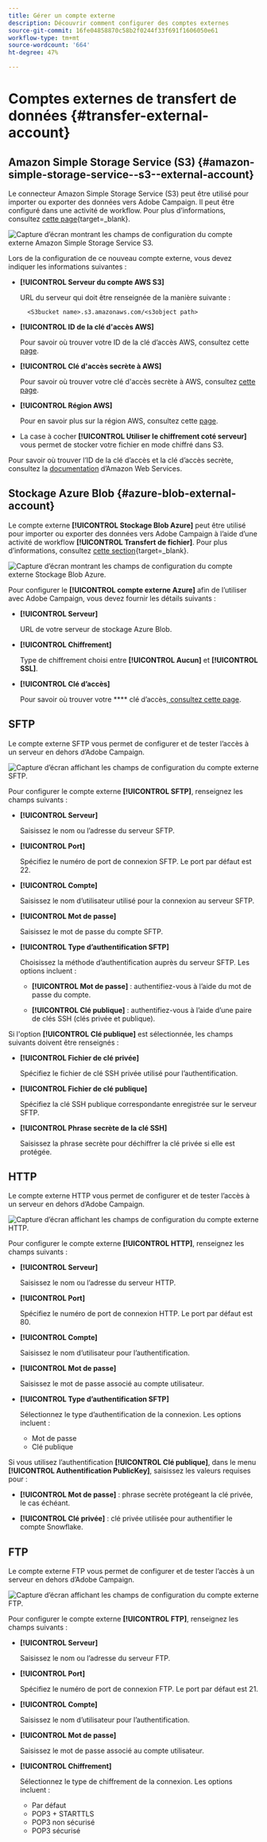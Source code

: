```yaml
---
title: Gérer un compte externe
description: Découvrir comment configurer des comptes externes
source-git-commit: 16fe04858870c58b2f0244f33f691f1606050e61
workflow-type: tm+mt
source-wordcount: '664'
ht-degree: 47%

---
```


# Comptes externes de transfert de données {#transfer-external-account}

## Amazon Simple Storage Service (S3) {#amazon-simple-storage-service--s3--external-account}

Le connecteur Amazon Simple Storage Service (S3) peut être utilisé pour importer ou exporter des données vers Adobe Campaign. Il peut être configuré dans une activité de workflow. Pour plus d’informations, consultez [cette page](https://experienceleague.adobe.com/fr/docs/campaign-web/v8/wf/design-workflows/transfer-file){target=_blank}.

![Capture d’écran montrant les champs de configuration du compte externe Amazon Simple Storage Service S3.](assets/external-AWS.png)

Lors de la configuration de ce nouveau compte externe, vous devez indiquer les informations suivantes :

* **[!UICONTROL Serveur du compte AWS S3]**

  URL du serveur qui doit être renseignée de la manière suivante :

  `  <S3bucket name>.s3.amazonaws.com/<s3object path>`

* **[!UICONTROL ID de la clé d&#39;accès AWS]**

  Pour savoir où trouver votre ID de la clé d’accès AWS, consultez cette [page](https://docs.aws.amazon.com/general/latest/gr/aws-sec-cred-types.html#access-keys-and-secret-access-keys).

* **[!UICONTROL Clé d&#39;accès secrète à AWS]**

  Pour savoir où trouver votre clé d&#39;accès secrète à AWS, consultez [cette page](https://aws.amazon.com/fr/blogs/security/wheres-my-secret-access-key/).

* **[!UICONTROL Région AWS]**

  Pour en savoir plus sur la région AWS, consultez cette [page](https://aws.amazon.com/fr/about-aws/global-infrastructure/regions_az/).

* La case à cocher **[!UICONTROL Utiliser le chiffrement coté serveur]** vous permet de stocker votre fichier en mode chiffré dans S3.

Pour savoir où trouver l’ID de la clé d’accès et la clé d’accès secrète, consultez la [documentation](https://docs.aws.amazon.com/general/latest/gr/aws-sec-cred-types.html#access-keys-and-secret-access-keys) d’Amazon Web Services.

## Stockage Azure Blob {#azure-blob-external-account}

Le compte externe **[!UICONTROL Stockage Blob Azure]** peut être utilisé pour importer ou exporter des données vers Adobe Campaign à l’aide d’une activité de workflow **[!UICONTROL Transfert de fichier]**. Pour plus d’informations, consultez [cette section](https://experienceleague.adobe.com/fr/docs/campaign-web/v8/wf/design-workflows/transfer-file){target=_blank}.

![Capture d’écran montrant les champs de configuration du compte externe Stockage Blob Azure.](assets/external-azure.png)

Pour configurer le **[!UICONTROL compte externe Azure]** afin de l’utiliser avec Adobe Campaign, vous devez fournir les détails suivants :

* **[!UICONTROL Serveur]**

  URL de votre serveur de stockage Azure Blob.

* **[!UICONTROL Chiffrement]**

  Type de chiffrement choisi entre **[!UICONTROL Aucun]** et **[!UICONTROL SSL]**.

* **[!UICONTROL Clé d’accès]**

  Pour savoir où trouver votre **** clé d’accès[, consultez cette page](https://docs.microsoft.com/fr-fr/azure/storage/common/storage-account-keys-manage?tabs=azure-portal).

## SFTP

Le compte externe SFTP vous permet de configurer et de tester l’accès à un serveur en dehors d’Adobe Campaign.

![Capture d’écran affichant les champs de configuration du compte externe SFTP.](assets/ext-account-sftp.png)

Pour configurer le compte externe **[!UICONTROL SFTP]**, renseignez les champs suivants :

* **[!UICONTROL Serveur]**

  Saisissez le nom ou l’adresse du serveur SFTP.

* **[!UICONTROL Port]**

  Spécifiez le numéro de port de connexion SFTP. Le port par défaut est 22.

* **[!UICONTROL Compte]**

  Saisissez le nom d’utilisateur utilisé pour la connexion au serveur SFTP.

* **[!UICONTROL Mot de passe]**

  Saisissez le mot de passe du compte SFTP.

* **[!UICONTROL Type d’authentification SFTP]**

  Choisissez la méthode d’authentification auprès du serveur SFTP. Les options incluent :

   * **[!UICONTROL Mot de passe]** : authentifiez-vous à l’aide du mot de passe du compte.

   * **[!UICONTROL Clé publique]** : authentifiez-vous à l’aide d’une paire de clés SSH (clés privée et publique).

Si l&#39;option **[!UICONTROL Clé publique]** est sélectionnée, les champs suivants doivent être renseignés :

* **[!UICONTROL Fichier de clé privée]**

  Spécifiez le fichier de clé SSH privée utilisé pour l’authentification.

* **[!UICONTROL Fichier de clé publique]**

  Spécifiez la clé SSH publique correspondante enregistrée sur le serveur SFTP.

* **[!UICONTROL Phrase secrète de la clé SSH]**

  Saisissez la phrase secrète pour déchiffrer la clé privée si elle est protégée.

## HTTP

Le compte externe HTTP vous permet de configurer et de tester l’accès à un serveur en dehors d’Adobe Campaign.

![Capture d’écran affichant les champs de configuration du compte externe HTTP.](assets/ext-account-http.png)

Pour configurer le compte externe **[!UICONTROL HTTP]**, renseignez les champs suivants :

* **[!UICONTROL Serveur]**

  Saisissez le nom ou l’adresse du serveur HTTP.

* **[!UICONTROL Port]**

  Spécifiez le numéro de port de connexion HTTP. Le port par défaut est 80.

* **[!UICONTROL Compte]**

  Saisissez le nom d’utilisateur pour l’authentification.

* **[!UICONTROL Mot de passe]**

  Saisissez le mot de passe associé au compte utilisateur.

* **[!UICONTROL Type d’authentification SFTP]**

  Sélectionnez le type d’authentification de la connexion. Les options incluent :

   * Mot de passe
   * Clé publique

Si vous utilisez l’authentification **[!UICONTROL Clé publique]**, dans le menu **[!UICONTROL Authentification PublicKey]**, saisissez les valeurs requises pour :

* **[!UICONTROL Mot de passe]** : phrase secrète protégeant la clé privée, le cas échéant.

* **[!UICONTROL Clé privée]** : clé privée utilisée pour authentifier le compte Snowflake.



## FTP

Le compte externe FTP vous permet de configurer et de tester l’accès à un serveur en dehors d’Adobe Campaign.

![Capture d’écran affichant les champs de configuration du compte externe FTP.](assets/ext-account-ftp.png)

Pour configurer le compte externe **[!UICONTROL FTP]**, renseignez les champs suivants :

* **[!UICONTROL Serveur]**

  Saisissez le nom ou l’adresse du serveur FTP.

* **[!UICONTROL Port]**

  Spécifiez le numéro de port de connexion FTP. Le port par défaut est 21.

* **[!UICONTROL Compte]**

  Saisissez le nom d’utilisateur pour l’authentification.

* **[!UICONTROL Mot de passe]**

  Saisissez le mot de passe associé au compte utilisateur.

* **[!UICONTROL Chiffrement]**

  Sélectionnez le type de chiffrement de la connexion. Les options incluent :

   * Par défaut
   * POP3 + STARTTLS
   * POP3 non sécurisé
   * POP3 sécurisé